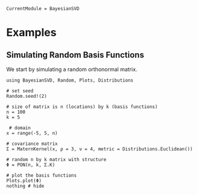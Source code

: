 ```@meta
CurrentModule = BayesianSVD
```

# Examples

## Simulating Random Basis Functions

We start by simulating a random orthonormal matrix.

```@example 1
using BayesianSVD, Random, Plots, Distributions

# set seed
Random.seed!(2)

# size of matrix is n (locations) by k (basis functions)
n = 100
k = 5

 # domain
x = range(-5, 5, n)

# covariance matrix
Σ = MaternKernel(x, ρ = 3, ν = 4, metric = Distributions.Euclidean())

# random n by k matrix with structure
Φ = PON(n, k, Σ.K)

# plot the basis functions
Plots.plot(Φ)
nothing # hide
```